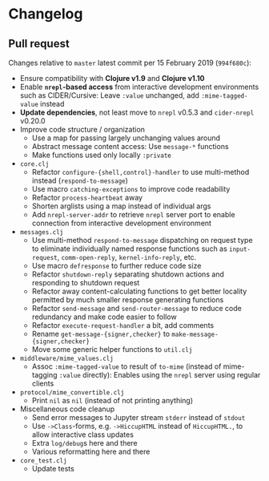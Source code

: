 # Changelog

## Pull request

Changes relative to `master` latest commit per 15 February 2019 (`994f680c`):

* Ensure compatibility with **Clojure v1.9** and **Clojure v1.10**
* Enable **`nrepl`-based access** from interactive development environments such as CIDER/Cursive: 
  Leave `:value` unchanged, add `:mime-tagged-value` instead
* **Update dependencies**, not least move to `nrepl` v0.5.3 and `cider-nrepl` v0.20.0
* Improve code structure / organization
    * Use a map for passing largely unchanging values around
    * Abstract message content access: Use `message-*` functions
    * Make functions used only locally `:private`
* `core.clj`
    * Refactor `configure-{shell,control}-handler` to use multi-method instead (`respond-to-message`)
    * Use macro `catching-exceptions` to improve code readability
	* Refactor `process-heartbeat` away
	* Shorten arglists using a map instead of individual args
    * Add `nrepl-server-addr` to retrieve `nrepl` server port to enable connection from interactive
	development environment
* `messages.clj`
    * Use multi-method `respond-to-message` dispatching on request type to eliminate individually
	named response functions such as `input-request`, `comm-open-reply`, `kernel-info-reply`, etc.
	* Use macro `defresponse` to further reduce code size
    * Refactor `shutdown-reply` separating shutdown actions and responding to shutdown request
    * Refactor away content-calculating functions to get better locality permitted by much smaller response
	generating functions
    * Refactor `send-message` and `send-router-message` to reduce code redundancy and make code easier to follow
    * Refactor `execute-request-handler` a bit, add comments
    * Rename `get-message-{signer,checker}` to `make-message-{signer,checker}`
    * Move some generic helper functions to `util.clj`
* `middleware/mime_values.clj`
    * Assoc `:mime-tagged-value` to result of `to-mime` (instead of mime-tagging `:value`
	directly): Enables using the `nrepl` server using regular clients
* `protocol/mime_convertible.clj`
    * Print `nil` as `nil` (instead of not printing anything)
* Miscellaneous code cleanup
    * Send error messages to Jupyter stream `stderr` instead of `stdout`
    * Use `->Class`-forms, e.g. `->HiccupHTML` instead of `HiccupHTML.`, to allow interactive class updates
    * Extra `log/debug`s here and there
    * Various reformatting here and there
* `core_test.clj`
    * Update tests	
